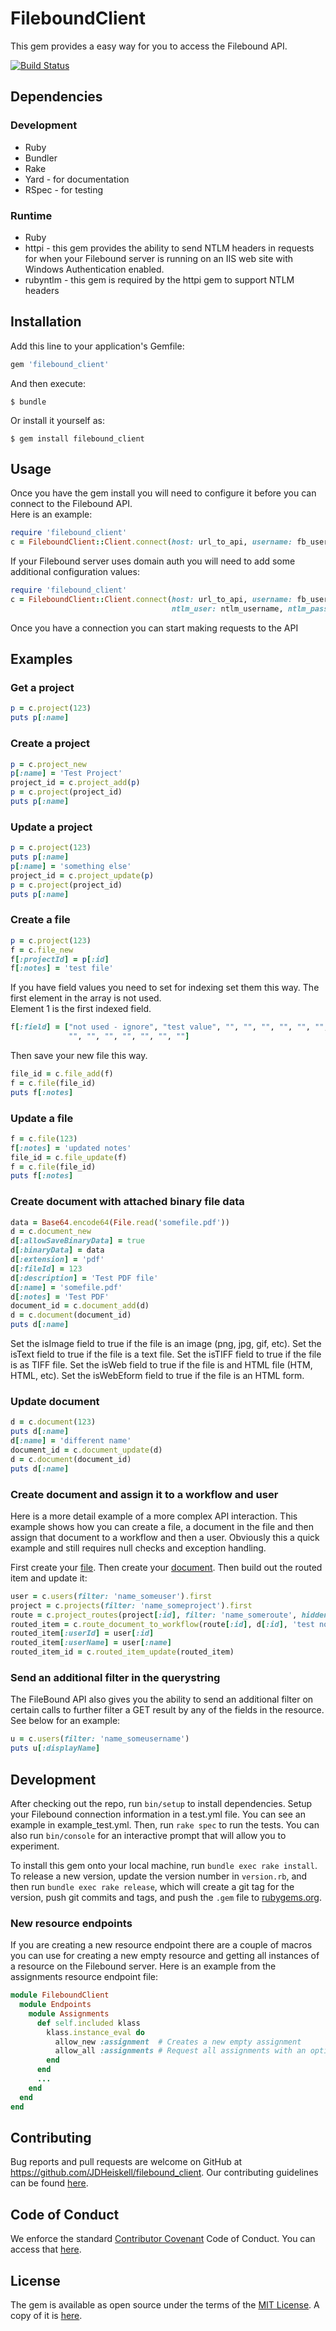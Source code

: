 # FileboundClient

This gem provides a easy way for you to access the Filebound API.

[![Build Status](https://travis-ci.org/JDHeiskell/filebound_client.svg?branch=master)](https://travis-ci.org/JDHeiskell/filebound_client)

## Dependencies

### Development
* Ruby
* Bundler
* Rake
* Yard - for documentation
* RSpec - for testing

### Runtime
* Ruby
* httpi - this gem provides the ability to send NTLM headers in requests for when your Filebound server is running
          on an IIS web site with Windows Authentication enabled.
* rubyntlm - this gem is required by the httpi gem to support NTLM headers

## Installation

Add this line to your application's Gemfile:

```ruby
gem 'filebound_client'
```

And then execute:

    $ bundle

Or install it yourself as:

    $ gem install filebound_client

## Usage

Once you have the gem install you will need to configure it before you can connect to the Filebound API.  
Here is an example:

```ruby
require 'filebound_client'
c = FileboundClient::Client.connect(host: url_to_api, username: fb_username, password: fb_password)
```

If your Filebound server uses domain auth you will need to add some additional configuration values:

```ruby
require 'filebound_client'
c = FileboundClient::Client.connect(host: url_to_api, username: fb_username, password: fb_password, use_ntlm: true, 
                                    ntlm_user: ntlm_username, ntlm_password: ntlm_password, ntlm_domain: ntlm_domain)
```

Once you have a connection you can start making requests to the API

## Examples

### Get a project

```ruby
p = c.project(123)
puts p[:name]
```

### Create a project

```ruby
p = c.project_new
p[:name] = 'Test Project'
project_id = c.project_add(p)
p = c.project(project_id)
puts p[:name]
```

### Update a project

```ruby
p = c.project(123)
puts p[:name]
p[:name] = 'something else'
project_id = c.project_update(p)
p = c.project(project_id)
puts p[:name]
```

### Create a file

```ruby
p = c.project(123)
f = c.file_new
f[:projectId] = p[:id]
f[:notes] = 'test file'
```

If you have field values you need to set for indexing set them this way.  The first element in the array is not used.  
Element 1 is the first indexed field.

```ruby
f[:field] = ["not used - ignore", "test value", "", "", "", "", "", "", "", "", "", "", "", "", 
             "", "", "", "", "", "", ""]
```

Then save your new file this way.

```ruby
file_id = c.file_add(f)
f = c.file(file_id)
puts f[:notes]
```

### Update a file

```ruby
f = c.file(123)
f[:notes] = 'updated notes'
file_id = c.file_update(f)
f = c.file(file_id)
puts f[:notes]
```

### Create document with attached binary file data

```ruby
data = Base64.encode64(File.read('somefile.pdf'))
d = c.document_new
d[:allowSaveBinaryData] = true
d[:binaryData] = data
d[:extension] = 'pdf'
d[:fileId] = 123
d[:description] = 'Test PDF file'
d[:name] = 'somefile.pdf'
d[:notes] = 'Test PDF'
document_id = c.document_add(d)
d = c.document(document_id)
puts d[:name]
```

Set the isImage field to true if the file is an image (png, jpg, gif, etc).
Set the isText field to true if the file is a text file.
Set the isTIFF field to true if the file is as TIFF file.
Set the isWeb field to true if the file is and HTML file (HTM, HTML, etc).
Set the isWebEform field to true if the file is an HTML form.

### Update document

```ruby
d = c.document(123)
puts d[:name]
d[:name] = 'different name'
document_id = c.document_update(d)
d = c.document(document_id)
puts d[:name]
```

### Create document and assign it to a workflow and user

Here is a more detail example of a more complex API interaction.
This example shows how you can create a file, a document in the file and then
assign that document to a workflow and then a user. Obviously this a quick example
and still requires null checks and exception handling.

First create your [file](#create-a-file).
Then create your [document](#create-document-with-attached-binary-file-data).
Then build out the routed item and update it:

```ruby
user = c.users(filter: 'name_someuser').first
project = c.projects(filter: 'name_someproject').first
route = c.project_routes(project[:id], filter: 'name_someroute', hiddenRoutes: true).first
routed_item = c.route_document_to_workflow(route[:id], d[:id], 'test note')
routed_item[:userId] = user[:id]
routed_item[:userName] = user[:name]
routed_item_id = c.routed_item_update(routed_item)
```

### Send an additional filter in the querystring

The FileBound API also gives you the ability to send an additional filter on certain calls to further filter 
a GET result by any of the fields in the resource.  See below for an example:

```ruby
u = c.users(filter: 'name_someusername')
puts u[:displayName]
```

## Development

After checking out the repo, run `bin/setup` to install dependencies. Setup your Filebound connection information
in a test.yml file.  You can see an example in example_test.yml.  Then, run `rake spec` to run the tests. 
You can also run `bin/console` for an interactive prompt that will allow you to experiment.

To install this gem onto your local machine, run `bundle exec rake install`. To release a new version, update the 
version number in `version.rb`, and then run `bundle exec rake release`, which will create a git tag for the version, 
push git commits and tags, and push the `.gem` file to [rubygems.org](https://rubygems.org).

### New resource endpoints

If you are creating a new resource endpoint there are a couple of macros you can use for creating a new empty
resource and getting all instances of a resource on the Filebound server.  Here is an example from the assignments 
resource endpoint file:

```ruby
module FileboundClient
  module Endpoints
    module Assignments
      def self.included klass
        klass.instance_eval do
          allow_new :assignment  # Creates a new empty assignment
          allow_all :assignments # Request all assignments with an optional filter query parameter
        end
      end
      ...
    end
  end
end
```


## Contributing

Bug reports and pull requests are welcome on GitHub at https://github.com/JDHeiskell/filebound_client.  Our contributing
guidelines can be found [here](./CONTRIBUTING.md).

## Code of Conduct

We enforce the standard [Contributor Covenant](https://www.contributor-covenant.org/) Code of Conduct.  You can access
that [here](./CODE_OF_CONDUCT.md).

## License

The gem is available as open source under the terms of the [MIT License](https://opensource.org/licenses/MIT). A copy
of it is [here](./LICENSE.txt).
